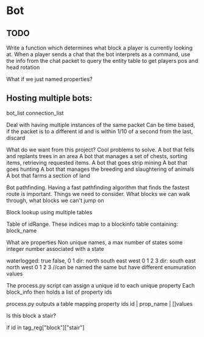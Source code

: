 # Bot

## TODO 
Write a function which determines what block a player is currently looking at.
When a player sends a chat that the bot interprets as a command, use the info from the chat packet to query the entity table to get players pos and head rotation

What if we just named properties?

## Hosting multiple bots:
bot_list
connection_list

Deal with having multiple instances of the same packet
Can be time based, if the packet is to a different id and is within 1/10 of a second from the last, discard

What do we want from this project?
Cool problems to solve.
A bot that fells and replants trees in an area
A bot that manages a set of chests, sorting items, retrieving requested items.
A bot that goes strip mining
A bot that goes hunting
A bot that manages the breeding and slaughtering of animals
A bot that farms a section of land

Bot pathfinding.
Having a fast pathfinding algorithm that finds the fastest route is important.
Things we need to consider. What blocks we can walk through, what blocks we can't jump on


Block lookup using multiple tables

Table of idRange.
These indices map to a blockinfo table containing:
block_name


What are properties
Non unique names,
a max number of states
some integer number associated with a state

waterlogged: true false, 0 1
dir: north south east west 0 1 2 3
dir: south east north west 0 1 2 3 //can be named the same but have different enumuration values

The process.py script can assign a unique id to each unique property
Each block_info then holds a list of property ids

process.py outputs a table mapping property ids
id | prop_name | []values


Is this block a stair?

if id in tag_reg["block"]["stair"]
